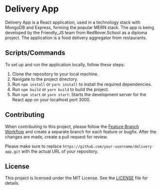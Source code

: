 # Delivery App

Delivery App is a React application, used in a technology stack with MongoDB and Express, forming the popular MERN stack. The app is being developed by the Friendly_JS team from RedRover.School as a diploma project. The application is a food delivery aggregator from restaurants.

## Scripts/Commands

To set up and run the application locally, follow these steps:

1. Clone the repository to your local machine.
2. Navigate to the project directory.
3. Run `npm install` or `yarn install` to install the required dependencies.
4. Run `npm build` or `yarn build` to build the project.
5. Run `npm start` or `yarn start`: Starts the development server for the React
   app on your localhost port 3000.

## Contributing

When contributing to this project, please follow the [Feature Branch Workflow](https://www.atlassian.com/git/tutorials/comparing-workflows/feature-branch-workflow) and create a separate branch for each feature or bugfix. After the changes are made, create a pull request for review.

Please make sure to replace `https://github.com/your-username/delivery-app.git` with the actual URL of your repository.

## License

This project is licensed under the MIT License. See the [LICENSE](https://opensource.org/license/mit/) file for details.
